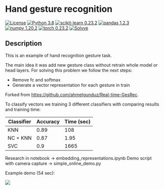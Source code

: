 #  Hand gesture recognition

[![License](http://img.shields.io/badge/license-MIT-green.svg?style=flat)](https://github.com/Solvve/ml_job_classifier/blob/master/LICENSE.txt)
[![Python 3.8](https://img.shields.io/badge/python-3.8-blue.svg)](https://www.python.org/downloads/release/python-380/)
[![scikit-learn 0.23.2](https://img.shields.io/badge/scikit_learn-0.24.1-blue)](https://scikit-learn.org/stable/)
[![pandas 1.2.3](https://img.shields.io/badge/pandas-1.2.3-blue)](https://pypi.org/project/pandas/)
[![numpy 1.20.2](https://img.shields.io/badge/numpy-1.20.2-blue)](https://numpy.org/install/)
[![torch 0.23.2](https://img.shields.io/badge/torch-1.8.1-blue)](https://pytorch.org/)
[![Solvve](https://img.shields.io/badge/made%20in-solvve-blue)](https://solvve.com/)


## Description

This is an example of hand recognition gesture task.

The main idea it was add new gesture class without retrain whole model or head layers.
For solving this problem we follow the next steps:
* Remove fc and softmax
* Generate a vector representation for each gesture in train

Forked from https://github.com/ahmetgunduz/Real-time-GesRec.

To classify vectors we training 3 different classifiers with comparing results and training time:

| Classifier | Accuracy | Time (sec)|
|---|---|---|
| KNN | 0.89 | 108 |
| NC + KNN | 0.87 | 1.95 |
| SVC | 0.9 | 1665 |

Research in notebook -> embedding_representations.ipynb
Demo script with camera capture -> simple_online_demo.py

Example demo (54 sec):

![](gifs/demo.gif)

